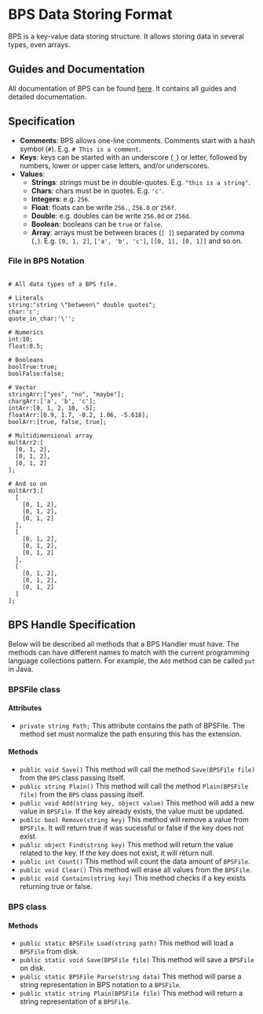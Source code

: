 # BPS Data Storing Format

BPS is a key-value data storing structure. It allows storing data in several types, even arrays.


## Guides and Documentation

All documentation of BPS can be found [here](https://bps-lib.github.io/). It contains all guides and detailed documentation.


## Specification

- **Comments**: BPS allows one-line comments. Comments start with a hash symbol (`#`). E.g. `# This is a comment`.
- **Keys**: keys can be started with an underscore (`_`) or letter, followed by numbers, lower or upper case letters, and/or underscores.
- **Values**:
  * **Strings**: strings must be in double-quotes. E.g. `"this is a string"`.
  * **Chars**: chars must be in quotes. E.g. `'c'`.
  * **Integers**: e.g. `256`.
  * **Float**: floats can be write `256.`, `256.0` or `256f`.
  * **Double**: e.g. doubles can be write `256.0d` or `256d`.
  * **Boolean**: booleans can be `true` or `false`.
  * **Array**: arrays must be between braces (`[ ]`) separated by comma (`,`). E.g. `[0, 1, 2]`, `['a', 'b', 'c']`, `[[0, 1], [0, 1]]` and so on.

### File in BPS Notation

```

# All data types of a BPS file.

# Literals
string:"string \"between\" double quotes";
char:'c';
quote_in_char:'\'';

# Numerics
int:10;
float:0.5;

# Booleans
boolTrue:true;
boolFalse:false;

# Vector
stringArr:["yes", "no", "maybe"];
chargArr:['a', 'b', 'c'];
intArr:[0, 1, 2, 10, -5];
floatArr:[0.9, 1.7, -0.2, 1.06, -5.618];
boolArr:[true, false, true];

# Multidimensional array
multArr2:[
  [0, 1, 2],
  [0, 1, 2],
  [0, 1, 2]
];

# And so on
multArr3:[
  [
    [0, 1, 2],
    [0, 1, 2],
    [0, 1, 2]
  ],
  [
    [0, 1, 2],
    [0, 1, 2],
    [0, 1, 2]
  ],
  [
    [0, 1, 2],
    [0, 1, 2],
    [0, 1, 2]
  ]
];

```

## BPS Handle Specification

Below will be described all methods that a BPS Handler must have. The methods can have different names to match with the current programming language collections pattern. For example, the `Add` method can be called `put` in Java.

### BPSFile class

#### Attributes
- `private string Path;`
This attribute contains the path of BPSFile. The method set must normalize the path ensuring this has the extension.

#### Methods

- `public void Save()`
This method will call the method `Save(BPSFile file)` from the `BPS` class passing itself.
- `public string Plain()`
This method will call the method `Plain(BPSFile file)` from the `BPS` class passing itself.
- `public void Add(string key, object value)`
This method will add a new value in `BPSFile`. If the key already exists, the value must be updated.
- `public bool Remove(string key)`
This method will remove a value from `BPSFile`. It will return true if was sucessful or false if the key does not exist.
- `public object Find(string key)`
This method will return the value related to the key. If the key does not exist, it will return null.
- `public int Count()`
This method will count the data amount of `BPSFile`.
- `public void Clear()`
This method will erase all values from the `BPSFile`.
- `public void Contains(string key)`
This method checks if a key exists returning true or false.

### BPS class

#### Methods
- `public static BPSFile Load(string path)`
This method will load a `BPSFile` from disk.
- `public static void Save(BPSFile file)`
This method will save a `BPSFile` on disk.
- `public static BPSFile Parse(string data)`
This method will parse a string representation in BPS notation to a `BPSFile`.
- `public static string Plain(BPSFile file)`
This method will return a string representation of a `BPSFile`.
